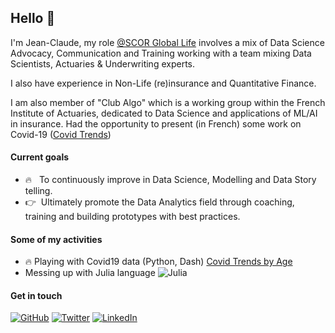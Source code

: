 ## Hello :wave:

I'm Jean-Claude, my role [@SCOR Global Life](https://www.linkedin.com/in/jcrazafy/) involves a mix of Data Science Advocacy, Communication and Training working with a team mixing Data Scientists, Actuaries & Underwriting experts. 

I also have experience in Non-Life (re)insurance and Quantitative Finance. 

I am also member of "Club Algo" which is a working group within the French Institute of Actuaries, dedicated to Data Science and applications of ML/AI in insurance.
Had the opportunity to present (in French) some work on Covid-19 ([Covid Trends](https://www.actuview.com/webinar-presentation-of-the-public-application-covid-trends_9e803a498.html))


#### Current goals

* :fire: &nbsp; To continuously improve in Data Science, Modelling and Data Story telling.
* :point_right: &nbsp;Ultimately promote the Data Analytics field through coaching, training and building prototypes with best practices.

#### Some of my activities
* :fire: Playing with Covid19 data (Python, Dash) [Covid Trends by Age](https://github.com/JeanClaudeR/COVID19_Trends_by_Age)
* Messing up with Julia language  ![Julia](https://github.com/JuliaLang/julia-logo-graphics/blob/master/images/julia-logo-color.png)

#### Get in touch

<p>
	<a href="https://github.com/JeanClaudeR"><img src="https://img.shields.io/github/followers/JeanClaudeR.svg?label=GitHub&style=social" alt="GitHub"></a>
	<a href="https://twitter.com/jcrazafy"><img src="https://img.shields.io/twitter/follow/jcrazafy?label=Twitter&style=social" alt="Twitter"></a>
	<a href="https://www.linkedin.com/in/jcrazafy"><img src="https://img.shields.io/badge/LinkedIn--_.svg?style=social&logo=linkedin" alt="LinkedIn"></a>
</p>

